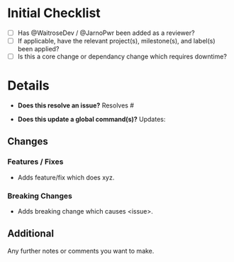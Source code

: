 # Initial Checklist
- [ ] Has @WaitroseDev / @JarnoPwr been added as a reviewer?
- [ ] If applicable, have the relevant project(s), milestone(s), and label(s) been applied?
- [ ] Is this a core change or dependancy change which requires downtime?

<!--
FILL OUT THE BELOW SECTIONS AS APPROPRIATE
-->

# Details
* **Does this resolve an issue?**
Resolves #

* **Does this update a global command(s)?**
Updates:

## Changes
### Features / Fixes
* Adds feature/fix which does xyz.

### Breaking Changes
* Adds breaking change which causes \<issue\>.

## Additional
Any further notes or comments you want to make.
